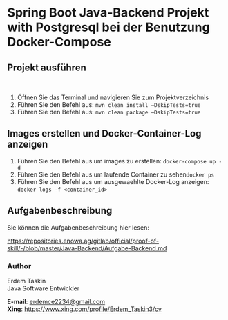 # Spring Boot Java-Backend Projekt with Postgresql bei der Benutzung Docker-Compose

## Projekt ausführen
 
1. Öffnen Sie das Terminal und navigieren Sie zum Projektverzeichnis
2. Führen Sie den Befehl aus: ```mvn clean install –DskipTests=true```
3. Führen Sie den Befehl aus: ```mvn clean package –DskipTests=true```

## Images erstellen und Docker-Container-Log anzeigen

1. Führen Sie den Befehl aus um images zu erstellen: ```docker-compose up -d```
2. Führen Sie den Befehl aus um laufende Container zu sehen```docker ps```
3. Führen Sie den Befehl aus um ausgewaehlte Docker-Log anzeigen: ```docker logs -f <container_id>``` 

## Aufgabenbeschreibung

Sie können die Aufgabenbeschreibung hier lesen:

https://repositories.enowa.ag/gitlab/official/proof-of-skill/-/blob/master/Java-Backend/Aufgabe-Backend.md

### Author

Erdem Taskin  
Java Software Entwickler  

**E-mail**: erdemce2234@gmail.com  
**Xing**: https://www.xing.com/profile/Erdem_Taskin3/cv
